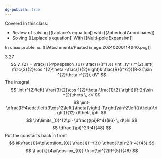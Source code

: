 ```yaml
---
dg-publish: true
---
```

Covered In this class:
- Review of solving [[Laplace's equation]] with [[Spherical Coordinates]] 
- Solving [[Laplace's equation]] With [[Multi-pole Expansion]]

In class problems: 
![[Attachments/Pasted image 20240208144940.png]]

3.27
$$
	V_{2} = \frac{1}{4\pi\epsilon_{0}} \frac{1}{r^{3}} \int _{V'} r^{2}\left( \frac{3}{2}\cos ^{2}\theta -\frac{1}{2}\right)k \frac{R}{r^{2}}(R-2r)\sin ^{2}\theta r^{2}\, dV'
$$
The integral
$$
\int r^{2}\left( \frac{3}{2}\cos ^{2}\theta-\frac{1}{2} \right)(R-2r)\sin ^{2}\theta \, dV
$$
$$
\iint-  \dfrac{R^4\cdot\left(3\cos^2\left({\theta}\right)-1\right)\sin^2\left({\theta}\right)}{12} d\theta,\phi
$$
$$
\int\limits_{0}^{2\pi} \dfrac{{\pi}R^4}{96} \, d\phi
$$
$$
 \dfrac{{\pi}^2R^4}{48}
$$
Put the constants back in front
$$
kR\frac{1}{4\pi\epsilon_{0}} \frac{1}{r^{3}} \dfrac{{\pi}^2R^4}{48}
$$
$$
\frac{k}{4\pi\epsilon_{0}} \frac{\pi^{2}R^{5}}{48}
$$







